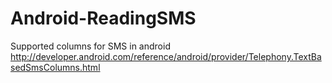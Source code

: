 # Android-ReadingSMS

Supported columns for SMS in android
http://developer.android.com/reference/android/provider/Telephony.TextBasedSmsColumns.html
